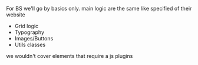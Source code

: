 For BS we'll go by basics only.
main logic are the same like specified of their website
- Grid logic
- Typography
- Images/Buttons
- Utils classes

we wouldn't cover elements that require a js plugins
